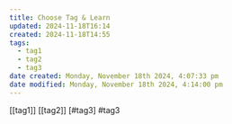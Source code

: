 ```yaml
---
title: Choose Tag & Learn
updated: 2024-11-18T16:14
created: 2024-11-18T14:55
tags:
  - tag1
  - tag2
  - tag3
date created: Monday, November 18th 2024, 4:07:33 pm
date modified: Monday, November 18th 2024, 4:14:00 pm
---
```

[[tag1]]
[[tag2]]
[#tag3]
#tag3 